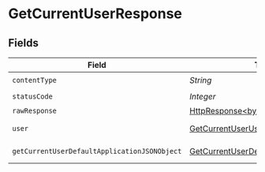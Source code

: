 # GetCurrentUserResponse


## Fields

| Field                                                                                                                    | Type                                                                                                                     | Required                                                                                                                 | Description                                                                                                              |
| ------------------------------------------------------------------------------------------------------------------------ | ------------------------------------------------------------------------------------------------------------------------ | ------------------------------------------------------------------------------------------------------------------------ | ------------------------------------------------------------------------------------------------------------------------ |
| `contentType`                                                                                                            | *String*                                                                                                                 | :heavy_check_mark:                                                                                                       | N/A                                                                                                                      |
| `statusCode`                                                                                                             | *Integer*                                                                                                                | :heavy_check_mark:                                                                                                       | N/A                                                                                                                      |
| `rawResponse`                                                                                                            | [HttpResponse<byte[]>](https://docs.oracle.com/en/java/javase/11/docs/api/java.net.http/java/net/http/HttpResponse.html) | :heavy_minus_sign:                                                                                                       | N/A                                                                                                                      |
| `user`                                                                                                                   | [GetCurrentUserUser](../../models/operations/GetCurrentUserUser.md)                                                      | :heavy_minus_sign:                                                                                                       | User login information.                                                                                                  |
| `getCurrentUserDefaultApplicationJSONObject`                                                                             | [GetCurrentUserDefaultApplicationJSON](../../models/operations/GetCurrentUserDefaultApplicationJSON.md)                  | :heavy_minus_sign:                                                                                                       | Error response.                                                                                                          |
